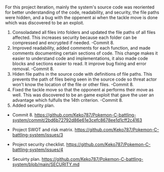 For this project iteration, mainly the system's source code was reoriented for better understanding of the code, readability, and security, the file paths were hidden, 
and a bug with the oppenent ai when the tackle move is done which was discovered to be an exploit.

1. Consoladated all files into folders and updated the file paths of all files affected. This increases security because each folder can be compressed and encrypted if needed. -Commit 8.
2. Improved readability, added comments for each function, and made comments documenting certain sections of code. This change makes it easier to understand code and implementations, it also made code blocks and sections easier to read. It improve bug fixing and error removal. -Commit 8.
3. Hiden file paths in the source code with definitions of file paths. This prevents the path of files being seen in the source code so threat actor won't know the location of the file or other files. -Commit 8.
4. Fixed the tackle move so that the opponent ai performs their move as well. This was discovered to be an game exploit that gave the user an advantage which fulfulls the 14th criterion. -Commit 8.
5. Added security plan.

- Commit 8. https://github.com/Keko787/Pokemon-C-battling-system/commit/2bd6b72792d86e61e3cefc8678ee1d1cff2c4163

- Project SWOT and risk matrix.  https://github.com/Keko787/Pokemon-C-battling-system/issues/3
- Project security checklist.  https://github.com/Keko787/Pokemon-C-battling-system/issues/4
- Secuirty plan. https://github.com/Keko787/Pokemon-C-battling-system/blob/main/SECURITY.md
